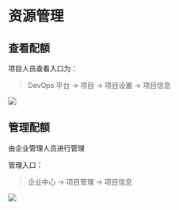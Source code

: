 # 资源管理

## 查看配额

项目人员查看入口为：
> DevOps 平台 -> 项目 -> 项目设置 -> 项目信息

![](https://terminus-paas.oss-cn-hangzhou.aliyuncs.com/paas-doc/2020/11/16/580ba380-0b77-445f-b15e-379c3f0bc778.png)

## 管理配额

由企业管理人员进行管理

管理入口：

> 企业中心 -> 项目管理 -> 项目信息

![](https://terminus-paas.oss-cn-hangzhou.aliyuncs.com/paas-doc/2020/11/16/aed1ed7d-d74c-46b5-bcf5-4b343e65333e.png)
